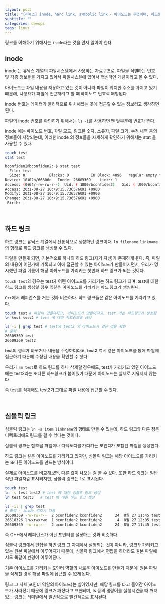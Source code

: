 ```yaml
---
layout: post
title: "[리눅스] inode, hard link, symbolic link - 아이노드는 무엇이며, 하드링크와 심볼릭링크의 차이는?"
subtitle: ""
categories: devops
tags: linux
---
```


링크를 이해하기 위해서는 ```inode```라는 것을 먼저 알아야 한다.

## inode

inode 는 유닉스 계열의 파일시스템에서 사용하는 자료구조로, 파일을 식별하는 번호 및 각종 정보들을 가지고 있어서 파일시스템에 있어서 핵심적인 개념이라고 볼 수 있다.

아이노드는 파일 내용을 저장하고 있는 것이 아니라 파일이 위치한 주소를 가지고 있기 때문에, 사용자가 파일에 접근하려고 할 때 아이노드 번호로 매핑된다.

inode 번호는 데이터가 물리적으로 위치해있는 곳에 접근할 수 있는 정보라고 생각하면 된다.

파일의 inode 번호를 확인하기 위해서는 ```ls -i```를 사용하면 맨 앞부분에 번호가 뜬다.

inode 에는 아이노드 번호, 파일 모드, 링크된 숫자, 소유자, 파일 크기, 수정 내역 등의 정보들이 저장되는데, 이러한 inode 의 정보들을 자세하게 확인하기 위해서는 stat 을 사용할 수 있다.

```bash
touch test
stat test
```

```bash
bconfiden2@bconfiden2:~$ stat test
  File: test
  Size: 0         	Blocks: 0          IO Block: 4096   regular empty file
Device: 10302h/66306d	Inode: 26609369    Links: 1
Access: (0664/-rw-rw-r--)  Uid: ( 1000/bconfiden2)   Gid: ( 1000/bconfiden2)
Access: 2021-08-27 10:49:15.736576001 +0900
Modify: 2021-08-27 10:49:15.736576001 +0900
Change: 2021-08-27 10:49:15.736576001 +0900
 Birth: -
```

<br>

## 하드 링크

하드 링크는 유닉스 계열에서 전통적으로 생성하던 링크이다. ```ln filename linkname```의 형태로 하드 링크를 생성할 수 있다.

파일을 만들게 되면, 기본적으로 하나의 하드 링크(자기 자신)가 존재하게 된다. 즉, 파일의 내용이 어딘가에 기록되고 이에 접근할 수 있는 아이노드가 만들어지면서, 우리가 명시했던 파일 이름이 해당 아이노드를 가리키는 첫번째 하드 링크가 되는 것이다.

```touch test```의 경우는 test가 어떤 아이노드를 가리키는 하드 링크가 되며, test에 대한 하드 링크를 생성할 경우 똑같은 아이노드를 가리키는 하드 링크가 생성된다.

```C++```에서 레퍼런스를 거는 것과 비슷하다. 하드 링크들은 같은 아이노드를 가리키고 있다.

```bash
touch test # 파일이 만들어지고, 아이노드가 만들어지고, test 라는 하드링크가 생성됨
ln test test2 # test 에 대한 하드링크를 생성

ls -i | grep test # test와 test2 의 아이노드가 같은 것을 확인
# 출력
26609369 test
26609369 test2
```

test의 경로가 바뀌거나 내용을 수정하더라도, test2 역시 같은 아이노드를 통해 파일에 접근하기 때문에 수정된 내용을 확인할 수 있다.

우리가 ```rm test```로 하드 링크를 하나 삭제할 경우에도, test가 가리키고 있던 아이노드에는 test2라는 또다른 하드링크가 붙어있기 때문에 아이노드는 실제로 지워지지 않는다.

즉 test를 삭제해도 test2가 그대로 파일 내용에 접근할 수 있다.

<br>

## 심볼릭 링크

심볼릭 링크는 ```ln -s item linkname```의 형태로 만들 수 있는데, 하드 링크와 다른 점은 디렉토리에도 링크를 걸 수 있다는 것이다.

심볼릭 링크는 참조될 파일이나 디렉토리를 가리키는 포인터가 포함된 파일을 생성한다.

하드 링크는 같은 아이노드를 가리키고 있지만, 심볼릭 링크는 해당 아이노드를 가리키는 또다른 아이노드를 만드는 방식이다.

실제로 아이노드를 비교해보면, 다른 값이 나오는 걸 볼 수 있다. 또한 하드 링크는 일반적인 파일처럼 표시되지만, 심볼릭 링크는 ```l```로 표시된다.
```bash
touch test
ln -s test test2 # test 에 대한 심볼릭 링크 생성
ln test test3   # test 에 대한 하드 링크 생성

ls -il | grep test
# 출력 - inode 번호가 다름
26609369 -rw-rw-r--  2 bconfiden2 bconfiden2      24  8월 27 11:45 test
26618326 lrwxrwxrwx  1 bconfiden2 bconfiden2       4  8월 27 12:05 test2 -> test
26609369 -rw-rw-r--  2 bconfiden2 bconfiden2      24  8월 27 11:45 test3
```

즉 C++에서 레퍼런스가 아닌 포인터를 설정하는 것과 비슷하다.

심볼릭 링크에서 편집을 하면 링크 그 자체에서 실행되는 것이 아니라, 링크가 가리키고 있는 원본 파일에서 이루어지기 때문에, 심볼릭 링크에서 편집을 하더라도 원본 파일에서도 똑같이 변경이 이루어진다.

기존 아이노드를 가리키는 포인터 역할의 새로운 아이노드를 만들기 때문에, 원본 파일을 삭제할 경우 해당 파일에 접근할 수 없게 된다.

링크 그 자체(포인터 역할의 아이노드)는 살아있지만, 해당 링크를 타고 들어간 아이노드가 사라졌기 때문에 링크가 깨졌다고 표현되며, ls 등의 명령어를 실행시켰을 때 깨져있는 링크는 터미널에서 일반적으로 빨간색으로 표시된다.